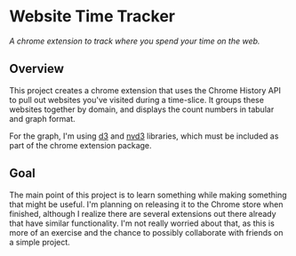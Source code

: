 # Website Time Tracker
<i>A chrome extension to track where you spend your time on the web.</i>

<h2>Overview</h2>
<p>
  This project creates a chrome extension that uses the Chrome History API to pull out websites you've visited during
  a time-slice. It groups these websites together by domain, and displays the count numbers in tabular and graph
  format.
</p>
<p>
  For the graph, I'm using <a href="http://d3js.org/">d3</a> and <a href="http://nvd3.org/">nvd3</a> libraries, 
  which must be included as part of the chrome extension package.
</p>

<h2>Goal</h2>
<p>
  The main point of this project is to learn something while making something that might be useful. I'm planning
  on releasing it to the Chrome store when finished, although I realize there are several extensions out there already
  that have similar functionality. I'm not really worried about that, as this is more of an exercise and the chance
  to possibly collaborate with friends on a simple project.
</p>
